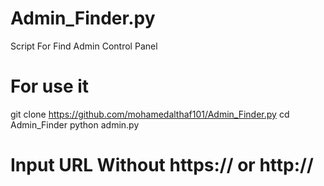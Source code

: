 # Admin_Finder.py
Script For Find Admin Control Panel
# For use it
 git clone https://github.com/mohamedalthaf101/Admin_Finder.py
 cd Admin_Finder
 python admin.py


# Input URL Without https:// or http://
